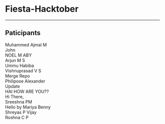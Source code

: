 # Fiesta-Hacktober

---

## Paticipants

Muhammed Ajmal M <br/>
John <br/>
NOEL M ABY<br/>
Arjun M S<br/>
Ummu Habiba<br/>
Vishnuprasad V S <br/>
Merge Repo <br/>
Philipose Alexander <br/>
Update <br/>
HAI HOW ARE YOU?? <br/>
Hi There, <br/>
Sreeshna PM<br/>
Hello by Mariya Benny <br/>
Shreyas P Vijay <br/>
Roshna C P <br/>